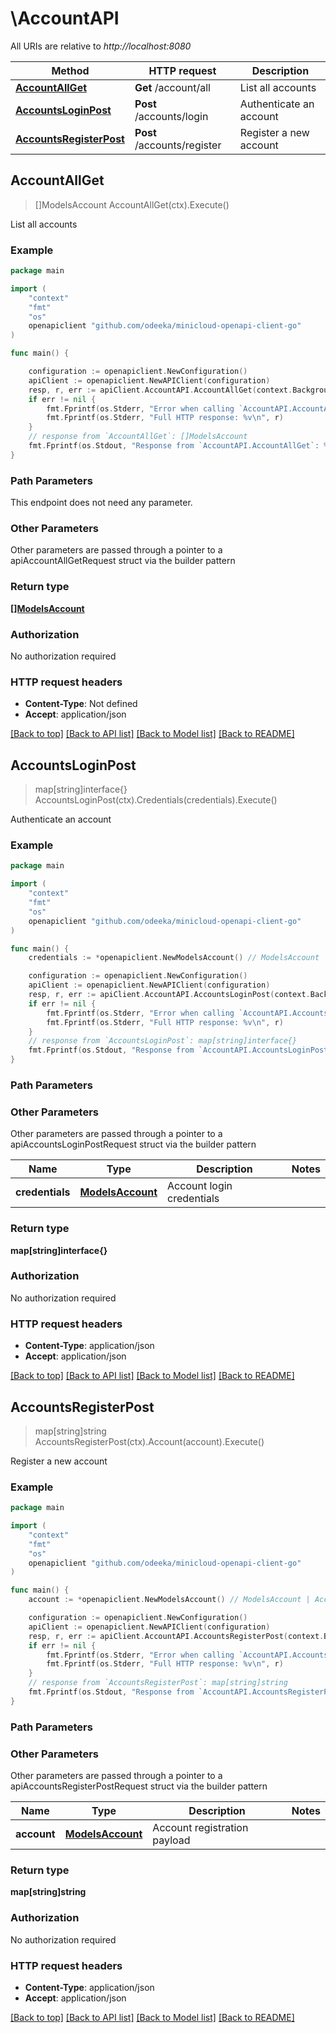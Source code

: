 # \AccountAPI

All URIs are relative to *http://localhost:8080*

Method | HTTP request | Description
------------- | ------------- | -------------
[**AccountAllGet**](AccountAPI.md#AccountAllGet) | **Get** /account/all | List all accounts
[**AccountsLoginPost**](AccountAPI.md#AccountsLoginPost) | **Post** /accounts/login | Authenticate an account
[**AccountsRegisterPost**](AccountAPI.md#AccountsRegisterPost) | **Post** /accounts/register | Register a new account



## AccountAllGet

> []ModelsAccount AccountAllGet(ctx).Execute()

List all accounts



### Example

```go
package main

import (
	"context"
	"fmt"
	"os"
	openapiclient "github.com/odeeka/minicloud-openapi-client-go"
)

func main() {

	configuration := openapiclient.NewConfiguration()
	apiClient := openapiclient.NewAPIClient(configuration)
	resp, r, err := apiClient.AccountAPI.AccountAllGet(context.Background()).Execute()
	if err != nil {
		fmt.Fprintf(os.Stderr, "Error when calling `AccountAPI.AccountAllGet``: %v\n", err)
		fmt.Fprintf(os.Stderr, "Full HTTP response: %v\n", r)
	}
	// response from `AccountAllGet`: []ModelsAccount
	fmt.Fprintf(os.Stdout, "Response from `AccountAPI.AccountAllGet`: %v\n", resp)
}
```

### Path Parameters

This endpoint does not need any parameter.

### Other Parameters

Other parameters are passed through a pointer to a apiAccountAllGetRequest struct via the builder pattern


### Return type

[**[]ModelsAccount**](ModelsAccount.md)

### Authorization

No authorization required

### HTTP request headers

- **Content-Type**: Not defined
- **Accept**: application/json

[[Back to top]](#) [[Back to API list]](../README.md#documentation-for-api-endpoints)
[[Back to Model list]](../README.md#documentation-for-models)
[[Back to README]](../README.md)


## AccountsLoginPost

> map[string]interface{} AccountsLoginPost(ctx).Credentials(credentials).Execute()

Authenticate an account



### Example

```go
package main

import (
	"context"
	"fmt"
	"os"
	openapiclient "github.com/odeeka/minicloud-openapi-client-go"
)

func main() {
	credentials := *openapiclient.NewModelsAccount() // ModelsAccount | Account login credentials

	configuration := openapiclient.NewConfiguration()
	apiClient := openapiclient.NewAPIClient(configuration)
	resp, r, err := apiClient.AccountAPI.AccountsLoginPost(context.Background()).Credentials(credentials).Execute()
	if err != nil {
		fmt.Fprintf(os.Stderr, "Error when calling `AccountAPI.AccountsLoginPost``: %v\n", err)
		fmt.Fprintf(os.Stderr, "Full HTTP response: %v\n", r)
	}
	// response from `AccountsLoginPost`: map[string]interface{}
	fmt.Fprintf(os.Stdout, "Response from `AccountAPI.AccountsLoginPost`: %v\n", resp)
}
```

### Path Parameters



### Other Parameters

Other parameters are passed through a pointer to a apiAccountsLoginPostRequest struct via the builder pattern


Name | Type | Description  | Notes
------------- | ------------- | ------------- | -------------
 **credentials** | [**ModelsAccount**](ModelsAccount.md) | Account login credentials | 

### Return type

**map[string]interface{}**

### Authorization

No authorization required

### HTTP request headers

- **Content-Type**: application/json
- **Accept**: application/json

[[Back to top]](#) [[Back to API list]](../README.md#documentation-for-api-endpoints)
[[Back to Model list]](../README.md#documentation-for-models)
[[Back to README]](../README.md)


## AccountsRegisterPost

> map[string]string AccountsRegisterPost(ctx).Account(account).Execute()

Register a new account



### Example

```go
package main

import (
	"context"
	"fmt"
	"os"
	openapiclient "github.com/odeeka/minicloud-openapi-client-go"
)

func main() {
	account := *openapiclient.NewModelsAccount() // ModelsAccount | Account registration payload

	configuration := openapiclient.NewConfiguration()
	apiClient := openapiclient.NewAPIClient(configuration)
	resp, r, err := apiClient.AccountAPI.AccountsRegisterPost(context.Background()).Account(account).Execute()
	if err != nil {
		fmt.Fprintf(os.Stderr, "Error when calling `AccountAPI.AccountsRegisterPost``: %v\n", err)
		fmt.Fprintf(os.Stderr, "Full HTTP response: %v\n", r)
	}
	// response from `AccountsRegisterPost`: map[string]string
	fmt.Fprintf(os.Stdout, "Response from `AccountAPI.AccountsRegisterPost`: %v\n", resp)
}
```

### Path Parameters



### Other Parameters

Other parameters are passed through a pointer to a apiAccountsRegisterPostRequest struct via the builder pattern


Name | Type | Description  | Notes
------------- | ------------- | ------------- | -------------
 **account** | [**ModelsAccount**](ModelsAccount.md) | Account registration payload | 

### Return type

**map[string]string**

### Authorization

No authorization required

### HTTP request headers

- **Content-Type**: application/json
- **Accept**: application/json

[[Back to top]](#) [[Back to API list]](../README.md#documentation-for-api-endpoints)
[[Back to Model list]](../README.md#documentation-for-models)
[[Back to README]](../README.md)

